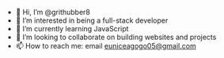 - 👋 Hi, I’m @grithubber8
- 👀 I’m interested in being a full-stack developer
- 🌱 I’m currently learning JavaScript 
- 💞️ I’m looking to collaborate on building websites and projects
- 📫 How to reach me: email euniceagogo05@gmail.com

<!---
grithubber8/grithubber8 is a ✨ special ✨ repository because its `README.md` (this file) appears on your GitHub profile.
You can click the Preview link to take a look at your changes.
--->
